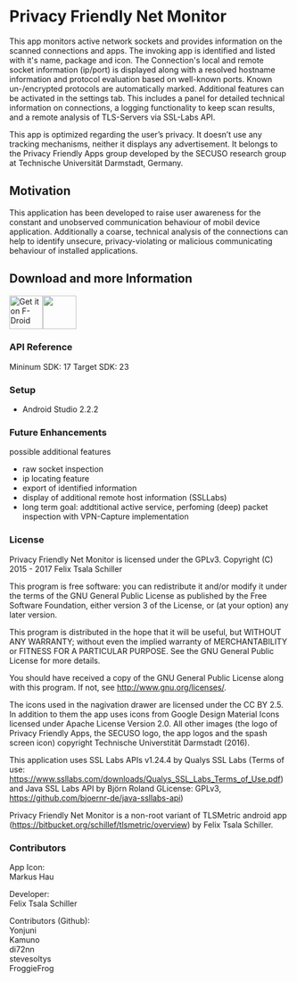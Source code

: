 ﻿# Privacy Friendly Net Monitor #

This app monitors active network sockets and provides information on the scanned connections and apps. The invoking app is identified and listed with it's name, package and icon. The Connection's local and remote socket information (ip/port) is displayed along with a resolved hostname information and protocol evaluation based on well-known ports. Known un-/encrypted protocols are automatically marked. Additional features can be activated in the settings tab. This includes a panel for detailed technical information on connections, a logging functionality to keep scan results, and a remote analysis of TLS-Servers via SSL-Labs API.

This app is optimized regarding the user’s privacy. It doesn’t use any tracking mechanisms, neither it displays any advertisement. It belongs to the Privacy Friendly Apps group developed by the SECUSO research group at Technische Universität Darmstadt, Germany.

## Motivation ##
This application has been developed to raise user awareness for the constant and unobserved communication behaviour of mobil device application. Additionally a coarse, technical analysis of the connections can help to identify unsecure, privacy-violating or malicious communicating behaviour of installed applications.

## Download and more Information ##

[<img src="https://f-droid.org/badge/get-it-on.png" alt="Get it on F-Droid" height="60">](https://f-droid.org/app/org.secuso.privacyfriendlynetmonitor)<a href="https://play.google.com/store/apps/details?id=org.secuso.privacyfriendlynetmonitorapp"><img src="https://play.google.com/intl/en_us/badges/images/generic/en_badge_web_generic.png" height="60"></a>

### API Reference ###
Mininum SDK: 17 Target SDK: 23 

### Setup ###
* Android Studio 2.2.2

### Future Enhancements ###
possible additional features
- raw socket inspection
- ip locating feature
- export of identified information
- display of additional remote host information (SSLLabs)
- long term goal: addtitional active service, perfoming (deep) packet inspection with VPN-Capture implementation

### License ###

Privacy Friendly Net Monitor is licensed under the GPLv3. Copyright (C) 2015 - 2017 Felix Tsala Schiller

This program is free software: you can redistribute it and/or modify it under the terms of the GNU General Public License as published by the Free Software Foundation, either version 3 of the License, or (at your option) any later version.

This program is distributed in the hope that it will be useful, but WITHOUT ANY WARRANTY; without even the implied warranty of MERCHANTABILITY or FITNESS FOR A PARTICULAR PURPOSE. See the GNU General Public License for more details.

You should have received a copy of the GNU General Public License along with this program. If not, see http://www.gnu.org/licenses/.

The icons used in the nagivation drawer are licensed under the CC BY 2.5. In addition to them the app uses icons from Google Design Material Icons licensed under Apache License Version 2.0. All other images (the logo of Privacy Friendly Apps, the SECUSO logo, the app logos and the spash screen icon) copyright Technische Universtität Darmstadt (2016).

This application uses SSL Labs APIs v1.24.4 by Qualys SSL Labs (Terms of use: https://www.ssllabs.com/downloads/Qualys_SSL_Labs_Terms_of_Use.pdf) and  Java SSL Labs API by Björn Roland GLicense: GPLv3, https://github.com/bjoernr-de/java-ssllabs-api)

Privacy Friendly Net Monitor is a non-root variant of TLSMetric android app (https://bitbucket.org/schillef/tlsmetric/overview) by Felix Tsala Schiller.

### Contributors ###

App Icon:</br>
Markus Hau

Developer:</br>
Felix Tsala Schiller

Contributors (Github):</br>
Yonjuni </br>
Kamuno</br>
di72nn</br>
stevesoltys</br>
FroggieFrog 



